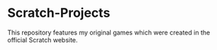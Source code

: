 # Scratch-Projects
This repository features my original games which were created in the official Scratch website.

